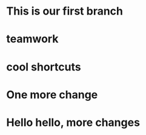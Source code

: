 # This is our first branch

# teamwork 

# cool shortcuts

# One more change

# Hello hello, more changes
